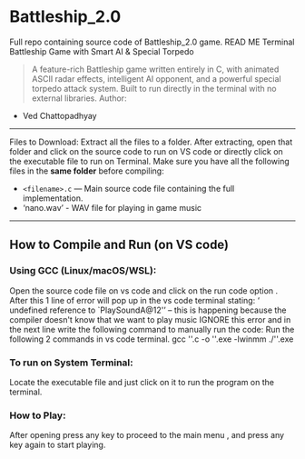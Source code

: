 # Battleship_2.0
Full repo containing source code of Battleship_2.0 game.
READ ME
Terminal Battleship Game with Smart AI & Special Torpedo
> A feature-rich Battleship game written entirely in C, with animated ASCII radar effects,
intelligent AI opponent, and a powerful special torpedo attack system. Built to run directly in the
terminal with no external libraries.
> Author:
- Ved Chattopadhyay
---
Files to Download:
Extract all the files to a folder.
After extracting, open that folder and click on the source code to run on VS code or directly click
on the executable file to run on Terminal.
Make sure you have all the following files in the **same folder** before compiling:
- `<filename>.c` — Main source code file
containing the full implementation.
- ‘nano.wav’ - WAV file for playing in game music
---
## How to Compile and Run (on VS code)
### Using GCC (Linux/macOS/WSL):
Open the source code file on vs code and click on the run code option .
After this 1 line of error will pop up in the vs code terminal stating:
‘ undefined reference to `PlaySoundA@12'’ – this is happening because the compiler doesn't
know that we want to play music
IGNORE this error and in the next line write the following command to manually run the code:
Run the following 2  commands in vs code terminal.
gcc '<filename>'.c -o '<filename>'.exe -lwinmm
./'<filename>'.exe
### To run on System Terminal:
Locate the executable file and just click on it to run the program on the terminal.
### How to Play:
After opening press any key to proceed to the main menu , and press any key again to start
playing.
